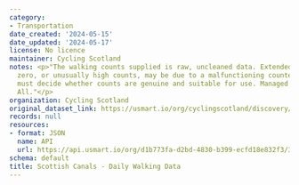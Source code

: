 ```yaml
---
category:
- Transportation
date_created: '2024-05-15'
date_updated: '2024-05-17'
license: No licence
maintainer: Cycling Scotland
notes: <p>"The walking counts supplied is raw, uncleaned data. Extended counts of
  zero, or unusually high counts, may be due to a malfunctioning counter. Data consumers
  must decide whether counts are genuine and suitable for use. Managed by Paths for
  All."</p>
organization: Cycling Scotland
original_dataset_link: https://usmart.io/org/cyclingscotland/discovery/discovery-view-detail/a1c95b68-13e2-44c0-938c-96e547e13780
records: null
resources:
- format: JSON
  name: API
  url: https://api.usmart.io/org/d1b773fa-d2bd-4830-b399-ecfd18e832f3/344c94cd-5e62-4489-9557-1963c51ad029/1/urql
schema: default
title: Scottish Canals - Daily Walking Data
---
```

